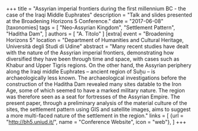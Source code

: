 +++
title = "Assyrian imperial frontiers during the first millennium BC - the case of the Iraqi Middle Euphrates"
description = "Talk and slides presented at the Broadening Horizons 5 Conference."
date = "2017-06-08"
[taxonomies]
tags = [
  "Neo-Assyrian Kingdom",
  "Settlement Pattern",
  "Haditha Dam",
]
authors = [ "A. Titolo" ]
[extra]
event = "Broadening Horizons 5"
location = "Department of Humanities and Cultural Heritage, Università degli Studi di Udine"
abstract = "Many recent studies have dealt with the nature of the Assyrian imperial frontiers, demonstrating how diversified they have been through time and space, with cases such as Khabur and Upper Tigris regions. On the other hand, the Assyrian periphery along the Iraqi middle Euphrates – ancient region of Suḫu – is archaeologically less known. The archaeological investigations before the construction of the Haditha Dam revealed many sites datable to the Iron Age, some of which seemed to have a marked military nature. The region was therefore seen as a seat for fortresses of the Assyrian Empire. The present paper, through a preliminary analysis of the material culture of the sites, the settlement pattern using GIS and satellite images, aims to suggest a more multi-faced nature of the settlement in the region."
links = [
    {url = "http://bh5.uniud.it/", name = "Conference Website", icon = "web"},
]
+++
